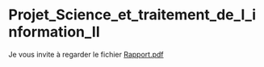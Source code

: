 # Projet_Science_et_traitement_de_l_information_II
Je vous invite à regarder le fichier [Rapport.pdf](https://github.com/samanismail/Projet_Science_et_traitement_de_l_information_II/blob/master/Rapport.pdf)
